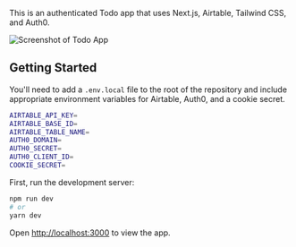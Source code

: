 This is an authenticated Todo app that uses Next.js, Airtable, Tailwind CSS, and Auth0.

![Screenshot of Todo App](https://github.com/ViniciusLagoGehrke/AuthenticatedToDoApp/public/screenshot.jpg)

## Getting Started

You'll need to add a `.env.local` file to the root of the repository and include appropriate environment variables for Airtable, Auth0, and a cookie secret.

```bash
AIRTABLE_API_KEY=
AIRTABLE_BASE_ID=
AIRTABLE_TABLE_NAME=
AUTH0_DOMAIN=
AUTH0_SECRET=
AUTH0_CLIENT_ID=
COOKIE_SECRET=
```

First, run the development server:

```bash
npm run dev
# or
yarn dev
```

Open [http://localhost:3000](http://localhost:3000) to view the app.
